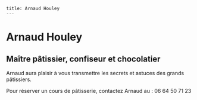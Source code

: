     title: Arnaud Houley
	---

# Arnaud Houley
## Maître pâtissier, confiseur et chocolatier

Arnaud aura plaisir à vous transmettre les secrets et astuces des grands
pâtissiers.

Pour réserver un cours de pâtisserie, contactez Arnaud au : 06 64 50 71 23
